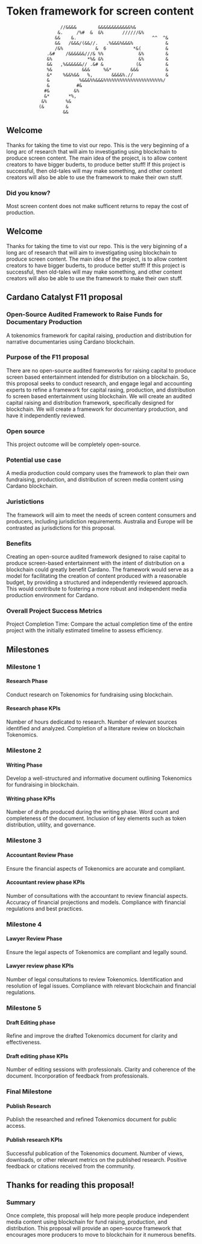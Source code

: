 # Token framework for screen content


                        //&&&&        &&&&&&&&&&&&%&                          
                       &.     /%#  &  &%       //////&%                         
                      &&    &.                            ^^  ^&                
                      &&   /&&&/(&&//.   .%&&&%&&&%            &                
                      /&%            &  6          *&(         &                
                   .&#    /&&&&&&///& %%             &%        &                
                   &%             *%& &%             &%        &                
                   &&   ,%&&&&&&// .&# &            (&         &                
                   %&           &&&     %&*       &&&          &                
                   &*    %&&%&&   %,       &&&&%.//            &                
                   &           %&&&%%&&&%%%%%%%%%%%%%%%%%%%%%%/                 
                   &          #&                                                
                  #&         &%                                                 
                  &*       *%,                                                  
                 &%       %&                                                    
                (&        &                                                     
                         &&                                                     
                              
## Welcome
Thanks for taking the time to vist our repo. This is the very beginning of a long arc of research that will aim to investigating using blockchain to produce screen content. The main idea of the project, is to allow content creators to have bigger buderts, to produce better stuff! If this project is successful, then old-tales will may make something, and other content creators will also be able to use the framework to make their own stuff.

### Did you know?
Most screen content does not make sufficent returns to repay the cost of production.

## Welcome
Thanks for taking the time to vist our repo. This is the very biginning of a long arc of research that will aim to investigating using blockchain to produce screen content. The main idea of the project, is to allow content creators to have bigger buderts, to produce better stuff! If this project is successful, then old-tales will may make something, and other content creators will also be able to use the framework to make their own stuff.

## Cardano Catalyst F11 proposal
### Open-Source Audited Framework to Raise Funds for Documentary Production
A tokenomics framework for capital raising, production and distribution for narrative documentaries using Cardano blockchain.
### Purpose of the F11 proposal
There are no open-source audited frameworks for raising capital to produce screen based entertainment intended for distribution on a blockchain. So, this proposal seeks to conduct research, and engage legal and accounting experts to refine a framework for capital rasing, production, and distribution fo screen based entertainment using blockchain. We will create an audited capital raising and distribution framework, specifically designed for blockchain. We will create a framework for documentary production, and have it independently reviewed.
### Open source
This project outcome will be completely open-source.
### Potential use case
A media production could company uses the framework to plan their own fundraising, production, and distribution of screen media content using Cardano blockchain. 
### Juristictions
The framework will aim to meet the needs of screen content consumers and producers, including jurisdiction requirements. Australia and Europe will be contrasted as jurisdictions for this proposal.
### Benefits
Creating an open-source audited framework designed to raise capital to produce screen-based entertainment with the intent of distribution on a blockchain could greatly benefit Cardano. The framework would serve as a model for facilitating the creation of content produced with a reasonable budget, by providing a structured and independently reviewed approach. This would contribute to fostering a more robust and independent media production environment for Cardano.
### Overall Project Success Metrics
Project Completion Time: Compare the actual completion time of the entire project with the initially estimated timeline to assess efficiency.

## Milestones
### Milestone 1
#### Research Phase
Conduct research on Tokenomics for fundraising using blockchain.
#### Research phase KPIs
Number of hours dedicated to research.
Number of relevant sources identified and analyzed.
Completion of a literature review on blockchain Tokenomics.
### Milestone 2
#### Writing Phase
Develop a well-structured and informative document outlining Tokenomics for fundraising in blockchain.
#### Writing phase KPIs
Number of drafts produced during the writing phase.
Word count and completeness of the document.
Inclusion of key elements such as token distribution, utility, and governance.
### Milestone 3
#### Accountant Review Phase
Ensure the financial aspects of Tokenomics are accurate and compliant.
#### Accountant review phase KPIs
Number of consultations with the accountant to review financial aspects.
Accuracy of financial projections and models.
Compliance with financial regulations and best practices.
### Milestone 4
#### Lawyer Review Phase
Ensure the legal aspects of Tokenomics are compliant and legally sound.
#### Lawyer review phase KPIs
Number of legal consultations to review Tokenomics.
Identification and resolution of legal issues.
Compliance with relevant blockchain and financial regulations.
### Milestone 5
#### Draft Editing phase
Refine and improve the drafted Tokenomics document for clarity and effectiveness.
#### Draft editing phase KPIs
Number of editing sessions with professionals.
Clarity and coherence of the document.
Incorporation of feedback from professionals.
### Final Milestone
#### Publish Research
Publish the researched and refined Tokenomics document for public access.
#### Publish research KPIs
Successful publication of the Tokenomics document.
Number of views, downloads, or other relevant metrics on the published research.
Positive feedback or citations received from the community.

## Thanks for reading this proposal!
### Summary
Once complete, this proposal will help more people produce independent media content using blockchain for fund raising, production, and distribution. This proposal will provide an open-source framework that encourages more producers to move to blockchain for it numerous benefits.
